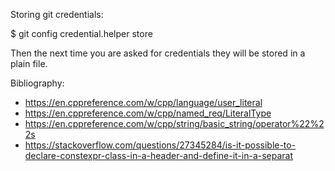 Storing git credentials:

$ git config credential.helper store

Then the next time you are asked for credentials they will be stored in a plain file.


Bibliography:

- https://en.cppreference.com/w/cpp/language/user_literal
- https://en.cppreference.com/w/cpp/named_req/LiteralType
- https://en.cppreference.com/w/cpp/string/basic_string/operator%22%22s
- https://stackoverflow.com/questions/27345284/is-it-possible-to-declare-constexpr-class-in-a-header-and-define-it-in-a-separat
